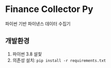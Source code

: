 # Finance Collector Py
파이썬 기반 파이낸스 데이터 수집기

## 개발환경
1. 파이썬 3.8 설칯
1. 의존성 설치: `pip install -r requirements.txt`
